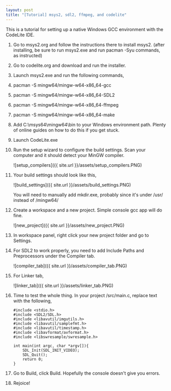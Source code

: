 ```yaml
---
layout: post
title: "[Tutorial] msys2, sdl2, ffmpeg, and codelite"
---
```


This is a tutorial for setting up a native Windows GCC environment with the CodeLite IDE.

1. Go to msys2.org and follow the instructions there to install msys2.
(after installing, be sure to run msys2.exe and run pacman -Syu commands, as instructed)

2. Go to codelite.org and download and run the installer.

3. Launch msys2.exe and run the following commands,

4. pacman -S mingw64/mingw-w64-x86_64-gcc

5. pacman -S mingw64/mingw-w64-x86_64-SDL2

6. pacman -S mingw64/mingw-w64-x86_64-ffmpeg

7. pacman -S mingw64/mingw-w64-x86_64-make

8. Add C:\msys64\mingw64\bin to your Windows environment path. Plenty of online guides on how to do this if you get stuck.

9. Launch CodeLite.exe

10. Run the setup wizard to configure the build settings. Scan your computer and it should detect your MinGW compiler.

    ![setup_compilers]({{ site.url }}/assets/setup_compilers.PNG)

11. Your build settings should look like this,

    ![build_settings]({{ site.url }}/assets/build_settings.PNG)

    You will need to manually add mkdir.exe, probably since it's under /usr/ instead of /mingw64/

12. Create a workspace and a new project. Simple console gcc app will do fine.

    ![new_project]({{ site.url }}/assets/new_project.PNG)

13. In workspace panel, right click your new project folder and go to Settings.

14. For SDL2 to work properly, you need to add Include Paths and Preprocessors under the Compiler tab.

    ![compiler_tab]({{ site.url }}/assets/compiler_tab.PNG)

15. For Linker tab,

    ![linker_tab]({{ site.url }}/assets/linker_tab.PNG)

16. Time to test the whole thing. In your project /src/main.c, replace text with the following,

        #include <stdio.h>
        #include <SDL2/SDL.h>
        #include <libavutil/imgutils.h>
        #include <libavutil/samplefmt.h>
        #include <libavutil/timestamp.h>
        #include <libavformat/avformat.h>
        #include <libswresample/swresample.h>
        
        int main(int argc, char *argv[]){
            SDL_Init(SDL_INIT_VIDEO);
            SDL_Quit();
            return 0;
        }
        
        
17. Go to Build, click Build. Hopefully the console doesn't give you errors.

18. Rejoice!
